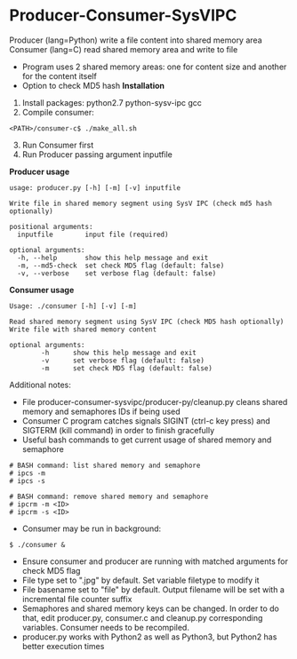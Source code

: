 # Producer-Consumer-SysVIPC

Producer (lang=Python) write a file content into shared memory area
Consumer (lang=C) read shared memory area and write to file
- Program uses 2 shared memory areas: one for content size and another for the content itself
- Option to check MD5 hash
**Installation**
1. Install packages: python2.7 python-sysv-ipc gcc
2. Compile consumer:
```
<PATH>/consumer-c$ ./make_all.sh
```
3. Run Consumer first
4. Run Producer passing argument inputfile

**Producer usage**
```
usage: producer.py [-h] [-m] [-v] inputfile

Write file in shared memory segment using SysV IPC (check md5 hash optionally)

positional arguments:
  inputfile        input file (required)

optional arguments:
  -h, --help       show this help message and exit
  -m, --md5-check  set check MD5 flag (default: false)
  -v, --verbose    set verbose flag (default: false)
```

**Consumer usage**
```
Usage: ./consumer [-h] [-v] [-m]

Read shared memory segment using SysV IPC (check MD5 hash optionally)
Write file with shared memory content

optional arguments:
        -h      show this help message and exit
        -v      set verbose flag (default: false)
        -m      set check MD5 flag (default: false)
```

Additional notes:
- File producer-consumer-sysvipc/producer-py/cleanup.py cleans shared memory and semaphores IDs if being used
- Consumer C program catches signals SIGINT (ctrl-c key press) and SIGTERM (kill command) in order to finish gracefully
- Useful bash commands to get current usage of shared memory and semaphore
```
# BASH command: list shared memory and semaphore
# ipcs -m
# ipcs -s

# BASH command: remove shared memory and semaphore
# ipcrm -m <ID>
# ipcrm -s <ID>
```
- Consumer may be run in background:
```
$ ./consumer &
```
- Ensure consumer and producer are running with matched arguments for check MD5 flag
- File type set to ".jpg" by default. Set variable filetype to modify it
- File basename set to "file" by default. Output filename will be set with a incremental file counter suffix
- Semaphores and shared memory keys can be changed. In order to do that, edit producer.py, consumer.c and cleanup.py corresponding variables. Consumer needs to be recompiled.
- producer.py works with Python2 as well as Python3, but Python2 has better execution times